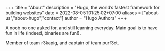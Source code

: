 +++
title = "About"
description = "Hugo, the world’s fastest framework for building websites"
date = 2022-08-05T01:25:02+07:00
aliases = ["about-us","about-hugo","contact"]
author = "Hugo Authors"
+++

A noob no one asked for, and still learning everyday. Main goal is to have fun in life (indeed, binaries are fun!).

Member of team r3kapig, and captain of team purf3ct.